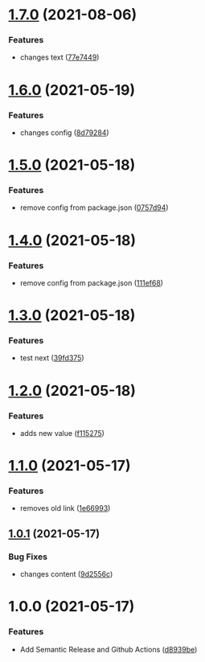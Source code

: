 # [1.7.0](https://github.com/nathpaiva/project-release/compare/v1.6.0...v1.7.0) (2021-08-06)


### Features

* changes text ([77e7449](https://github.com/nathpaiva/project-release/commit/77e7449a1e7163eed8a69e5ecbc6c0f0bb846e5e))

# [1.6.0](https://github.com/nathpaiva/project-release/compare/v1.5.0...v1.6.0) (2021-05-19)


### Features

* changes config ([8d79284](https://github.com/nathpaiva/project-release/commit/8d79284b587abc8e40005d5b64da8b7d78fa9ef2))

# [1.5.0](https://github.com/nathpaiva/project-release/compare/v1.4.0...v1.5.0) (2021-05-18)


### Features

* remove config from package.json ([0757d94](https://github.com/nathpaiva/project-release/commit/0757d94f6d71c20fd042fe25ad1ce6aa8100739b))

# [1.4.0](https://github.com/nathpaiva/project-release/compare/v1.3.0...v1.4.0) (2021-05-18)


### Features

* remove config from package.json ([111ef68](https://github.com/nathpaiva/project-release/commit/111ef68b29136cfcd7865ab92df899ba9cedddae))

# [1.3.0](https://github.com/nathpaiva/project-release/compare/v1.2.0...v1.3.0) (2021-05-18)


### Features

* test next ([39fd375](https://github.com/nathpaiva/project-release/commit/39fd3754981ffb9fc4b8445ee2b17176e48fdba4))

# [1.2.0](https://github.com/nathpaiva/project-release/compare/v1.1.0...v1.2.0) (2021-05-18)


### Features

* adds new value ([f115275](https://github.com/nathpaiva/project-release/commit/f11527538e82fe4955a8852ab2e97b5dd32cb441))

# [1.1.0](https://github.com/nathpaiva/project-release/compare/v1.0.1...v1.1.0) (2021-05-17)


### Features

* removes old link ([1e66993](https://github.com/nathpaiva/project-release/commit/1e66993e5950993cce09dc11a701f81a8e56033f))

## [1.0.1](https://github.com/nathpaiva/project-release/compare/v1.0.0...v1.0.1) (2021-05-17)


### Bug Fixes

* changes content ([9d2556c](https://github.com/nathpaiva/project-release/commit/9d2556c60dab4f1ff6f5ebb725dab08a2895d934))

# 1.0.0 (2021-05-17)


### Features

* Add Semantic Release and Github Actions ([d8939be](https://github.com/nathpaiva/project-release/commit/d8939bea795d7ff8f1ff687cc2eea86a11ff07aa))
